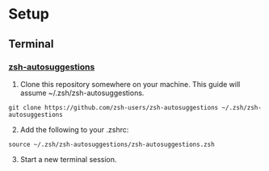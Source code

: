 # Setup

## Terminal

### [zsh-autosuggestions](https://github.com/zsh-users/zsh-autosuggestions/blob/master/INSTALL.md#manual-git-clone)

1. Clone this repository somewhere on your machine. This guide will assume ~/.zsh/zsh-autosuggestions.

```
git clone https://github.com/zsh-users/zsh-autosuggestions ~/.zsh/zsh-autosuggestions
```

2. Add the following to your .zshrc:

```
source ~/.zsh/zsh-autosuggestions/zsh-autosuggestions.zsh
```

3. Start a new terminal session.
